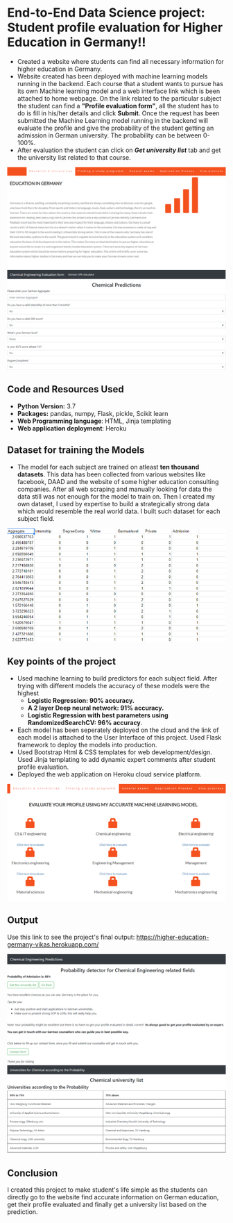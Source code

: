 # End-to-End Data Science project: Student profile evaluation for Higher Education in Germany!!
* Created a website where students can find all necessary information for higher education in Germany.
* Website created has been deployed with machine learning models running in the backend. Each course that a student wants to pursue has its own Machine learning model and a web interface link which is been attached to home webpage. On the link related to the particular subject the student can find a **"Profile evaluation form"**, all the student has to do is fill in his/her details and click **Submit**. Once the request has been submitted the Machine Learning model running in the backend will evaluate the profile and give the probability of the student getting an admission in German university. The probability can be between 0-100%. 
* After evaluation the student can click on **_Get university list_** tab and get the university list related to that course. 

![alt text](https://github.com/vikasbhadoria69/Student-profile-evaluation-for-German-education./blob/master/Images/SS1.png)![alt text](https://github.com/vikasbhadoria69/Student-profile-evaluation-for-German-education./blob/master/Images/SS4.png)


## Code and Resources Used
 - **Python Version:** 3.7  
 - **Packages:** pandas, numpy, Flask, pickle, Scikit learn
 - **Web Programming language**: HTML, Jinja templating
 - **Web application deployment**: Heroku


## Dataset for training the Models
* The model for each subject are trained on atleast **ten thousand datasets**. This data has been collected from various websites like facebook, DAAD and the website of some higher education consulting companies. After all web scraping and manually looking for data the data still was not enough for the model to train on. Then I created my own dataset, I used by expertise to build a strategically strong data which would resemble the real world data. I built such dataset for each subject field.

![alt text](https://github.com/vikasbhadoria69/Student-profile-evaluation-for-German-education./blob/master/Images/SS3.png)

## Key points of the project

* Used machine learning to build predictors for each subject field. After trying with different models the accuracy of these models were the highest
  - **Logistic Regression: 90% accuracy.**
  - **A 2 layer Deep neural network: 91% accuracy.**
  - **Logistic Regression with best parameters using RandomizedSearchCV: 96% accuracy**.
* Each model has been seperately deployed on the cloud and the link of each model is attached to the User Interface of this project. Used Flask framework to deploy the models into production.
* Used Bootstrap Html & CSS templates for web development/design. Used Jinja templating to add dynamic expert comments after student profile evaluation. 
* Deployed the web application on Heroku cloud service platform. 

![alt text](https://github.com/vikasbhadoria69/Student-profile-evaluation-for-German-education./blob/master/Images/SS2.png)


## Output
Use this link to see the project's final output: https://higher-education-germany-vikas.herokuapp.com/

![alt text](https://github.com/vikasbhadoria69/Student-profile-evaluation-for-German-education./blob/master/Images/SS5.png)![alt text](https://github.com/vikasbhadoria69/Student-profile-evaluation-for-German-education./blob/master/Images/SS6.png)


## Conclusion
I created this project to make student's life simple as the students can directly go to the website find accurate information on German education, get their profile evaluated and finally get a university list based on the prediction. 


